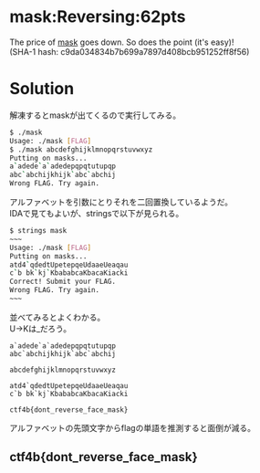 # mask:Reversing:62pts
The price of [mask](mask.zip-c9da034834b7b699a7897d408bcb951252ff8f56) goes down. So does the point (it's easy)!  
(SHA-1 hash: c9da034834b7b699a7897d408bcb951252ff8f56)  

# Solution
解凍するとmaskが出てくるので実行してみる。  
```bash
$ ./mask
Usage: ./mask [FLAG]
$ ./mask abcdefghijklmnopqrstuvwxyz
Putting on masks...
a`adede`a`adedepqpqtutupqp
abc`abchijkhijk`abc`abchij
Wrong FLAG. Try again.
```
アルファベットを引数にとりそれを二回置換しているようだ。  
IDAで見てもよいが、stringsで以下が見られる。  
```bash
$ strings mask
~~~
Usage: ./mask [FLAG]
Putting on masks...
atd4`qdedtUpetepqeUdaaeUeaqau
c`b bk`kj`KbababcaKbacaKiacki
Correct! Submit your FLAG.
Wrong FLAG. Try again.
~~~
```
並べてみるとよくわかる。  
U->Kは_だろう。  
```text
a`adede`a`adedepqpqtutupqp
abc`abchijkhijk`abc`abchij

abcdefghijklmnopqrstuvwxyz

atd4`qdedtUpetepqeUdaaeUeaqau
c`b bk`kj`KbababcaKbacaKiacki

ctf4b{dont_reverse_face_mask}
```
アルファベットの先頭文字からflagの単語を推測すると面倒が減る。  

## ctf4b{dont_reverse_face_mask}